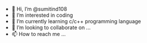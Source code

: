 - 👋 Hi, I’m @sumitind108
- 👀 I’m interested in coding
- 🌱 I’m currently learning c/c++ programming language
- 💞️ I’m looking to collaborate on ...
- 📫 How to reach me ...

<!---
sumitind108/sumitind108 is a ✨ special ✨ repository because its `README.md` (this file) appears on your GitHub profile.
You can click the Preview link to take a look at your changes.
--->
